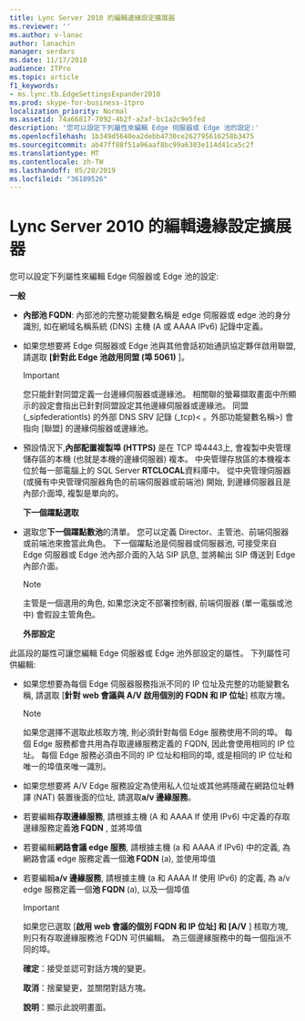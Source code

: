 ```yaml
---
title: Lync Server 2010 的編輯邊緣設定擴展器
ms.reviewer: ''
ms.author: v-lanac
author: lanachin
manager: serdars
ms.date: 11/17/2018
audience: ITPro
ms.topic: article
f1_keywords:
- ms.lync.tb.EdgeSettingsExpander2010
ms.prod: skype-for-business-itpro
localization_priority: Normal
ms.assetid: 74a66817-7092-4b2f-a2af-bc1a2c9e5fed
description: '您可以設定下列屬性來編輯 Edge 伺服器或 Edge 池的設定:'
ms.openlocfilehash: 1b349d5640ea2debb4730ce262795616258b3475
ms.sourcegitcommit: ab47ff88f51a96aaf8bc99a6303e114d41ca5c2f
ms.translationtype: MT
ms.contentlocale: zh-TW
ms.lasthandoff: 05/20/2019
ms.locfileid: "36189526"
---
```

# <a name="edit-edge-settings-expander-for-lync-server-2010"></a>Lync Server 2010 的編輯邊緣設定擴展器
 
您可以設定下列屬性來編輯 Edge 伺服器或 Edge 池的設定: 
  
 **一般**
  
- **內部池 FQDN**: 內部池的完整功能變數名稱是 edge 伺服器或 edge 池的身分識別, 如在網域名稱系統 (DNS) 主機 (A 或 AAAA IPv6) 記錄中定義。
    
- 如果您想要將 Edge 伺服器或 Edge 池與其他會話初始通訊協定夥伴啟用聯盟, 請選取 **[針對此 Edge 池啟用同盟 (埠 5061)** ]。
    
    > [!IMPORTANT]
    > 您只能針對同盟定義一台邊緣伺服器或邊緣池。 相關聯的螢幕擷取畫面中所顯示的設定會指出已針對同盟設定其他邊緣伺服器或邊緣池。 同盟 (_sipfederationtls) 的外部 DNS SRV 記錄 (_tcp)\< 。外部功能變數名稱\>) 會指向 [聯盟] 的邊緣伺服器或邊緣池。 
  
- 預設情況下,**內部配置複製埠 (HTTPS)** 是在 TCP 埠4443上, 會複製中央管理儲存區的本機 (也就是本機的邊緣伺服器) 複本。 中央管理存放區的本機複本位於每一部電腦上的 SQL Server **RTCLOCAL**資料庫中。 從中央管理伺服器 (或擁有中央管理伺服器角色的前端伺服器或前端池) 開始, 到邊緣伺服器且是內部介面埠, 複製是單向的。
    
  **下一個躍點選取**
  
- 選取您**下一個躍點數池**的清單。 您可以定義 Director、主管池、前端伺服器或前端池來擔當此角色。 下一個躍點池是伺服器或伺服器池, 可接受來自 Edge 伺服器或 Edge 池內部介面的入站 SIP 訊息, 並將輸出 SIP 傳送到 Edge 內部介面。
    
    > [!NOTE]
    > 主管是一個選用的角色, 如果您決定不部署控制器, 前端伺服器 (單一電腦或池中) 會假設主管角色。 
  
  **外部設定**
  
此區段的屬性可讓您編輯 Edge 伺服器或 Edge 池外部設定的屬性。 下列屬性可供編輯:
  
- 如果您想要為每個 Edge 伺服器服務指派不同的 IP 位址及完整的功能變數名稱, 請選取 [**針對 web 會議與 A/V 啟用個別的 FQDN 和 IP 位址**] 核取方塊。
    
    > [!NOTE]
    > 如果您選擇不選取此核取方塊, 則必須針對每個 Edge 服務使用不同的埠。 每個 Edge 服務都會共用為存取邊緣服務定義的 FQDN, 因此會使用相同的 IP 位址。 每個 Edge 服務必須由不同的 IP 位址和相同的埠, 或是相同的 IP 位址和唯一的埠值來唯一識別。 
  
- 如果您想要將 A/V Edge 服務設定為使用私人位址或其他將隱藏在網路位址轉譯 (NAT) 裝置後面的位址, 請選取**a/v 邊緣服務**。
    
- 若要編輯**存取邊緣服務**, 請根據主機 (A 和 AAAA If 使用 IPv6) 中定義的存取邊緣服務定義**池 FQDN** , 並將埠值
    
- 若要編輯**網路會議 edge 服務**, 請根據主機 (a 和 AAAA if IPv6) 中的定義, 為網路會議 edge 服務定義一個**池 FQDN** (a), 並使用埠值
    
- 若要編輯**a/v 邊緣服務**, 請根據主機 (a 和 AAAA If 使用 IPv6) 的定義, 為 a/v edge 服務定義一個**池 FQDN** (a), 以及一個埠值
    
    > [!IMPORTANT]
    > 如果您已選取 [**啟用 web 會議的個別 FQDN 和 IP 位址] 和 [A/V** ] 核取方塊, 則只有存取邊緣服務池 FQDN 可供編輯。 為三個邊緣服務中的每一個指派不同的埠。
  
  **確定**：接受並認可對話方塊的變更。
  
  **取消**：捨棄變更，並關閉對話方塊。
  
  **說明**：顯示此說明畫面。
  

